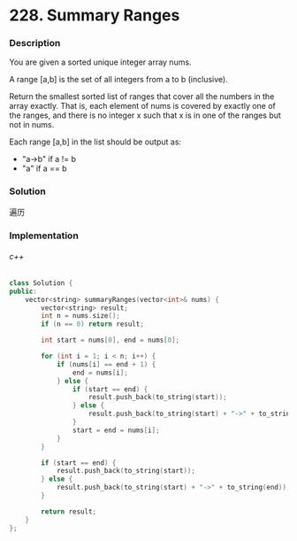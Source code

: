 # 228. Summary Ranges

### Description

You are given a sorted unique integer array nums.

A range [a,b] is the set of all integers from a to b (inclusive).

Return the smallest sorted list of ranges that cover all the numbers in the array exactly. That is, each element of nums is covered by exactly one of the ranges, and there is no integer x such that x is in one of the ranges but not in nums.

Each range [a,b] in the list should be output as:

- "a->b" if a != b
- "a" if a == b

### Solution

遍历

### Implementation

###### c++

```c++
class Solution {
public:
    vector<string> summaryRanges(vector<int>& nums) {
        vector<string> result;
        int n = nums.size();
        if (n == 0) return result;

        int start = nums[0], end = nums[0];

        for (int i = 1; i < n; i++) {
            if (nums[i] == end + 1) {
                end = nums[i];
            } else {
                if (start == end) {
                    result.push_back(to_string(start));
                } else {
                    result.push_back(to_string(start) + "->" + to_string(end));
                }
                start = end = nums[i];
            }
        }

        if (start == end) {
            result.push_back(to_string(start));
        } else {
            result.push_back(to_string(start) + "->" + to_string(end));
        }

        return result;
    }
};
```
